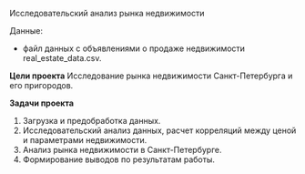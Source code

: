 Исследовательский анализ рынка недвижимости 

Данные:
- файл данных с объявлениями о продаже недвижимости real_estate_data.csv.

**Цели проекта**
Исследование рынка недвижимости Санкт-Петербурга и его пригородов.

**Задачи проекта**
1. Загрузка и предобработка данных.
2. Исследовательский анализ данных, расчет корреляций между ценой и параметрами недвижимости.
3. Анализ рынка недвижимости в Санкт-Петербурге.
4. Формирование выводов по результатам работы.
